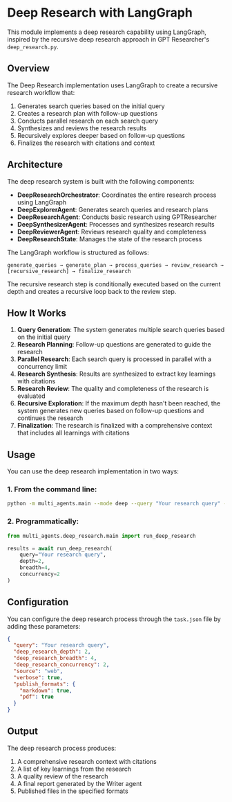# Deep Research with LangGraph

This module implements a deep research capability using LangGraph, inspired by the recursive deep research approach in GPT Researcher's `deep_research.py`.

## Overview

The Deep Research implementation uses LangGraph to create a recursive research workflow that:

1. Generates search queries based on the initial query
2. Creates a research plan with follow-up questions
3. Conducts parallel research on each search query
4. Synthesizes and reviews the research results
5. Recursively explores deeper based on follow-up questions
6. Finalizes the research with citations and context

## Architecture

The deep research system is built with the following components:

- **DeepResearchOrchestrator**: Coordinates the entire research process using LangGraph
- **DeepExplorerAgent**: Generates search queries and research plans
- **DeepResearchAgent**: Conducts basic research using GPTResearcher
- **DeepSynthesizerAgent**: Processes and synthesizes research results
- **DeepReviewerAgent**: Reviews research quality and completeness
- **DeepResearchState**: Manages the state of the research process

The LangGraph workflow is structured as follows:

```
generate_queries → generate_plan → process_queries → review_research → [recursive_research] → finalize_research
```

The recursive research step is conditionally executed based on the current depth and creates a recursive loop back to the review step.

## How It Works

1. **Query Generation**: The system generates multiple search queries based on the initial query
2. **Research Planning**: Follow-up questions are generated to guide the research
3. **Parallel Research**: Each search query is processed in parallel with a concurrency limit
4. **Research Synthesis**: Results are synthesized to extract key learnings with citations
5. **Research Review**: The quality and completeness of the research is evaluated
6. **Recursive Exploration**: If the maximum depth hasn't been reached, the system generates new queries based on follow-up questions and continues the research
7. **Finalization**: The research is finalized with a comprehensive context that includes all learnings with citations

## Usage

You can use the deep research implementation in two ways:

### 1. From the command line:

```bash
python -m multi_agents.main --mode deep --query "Your research query" --depth 2 --breadth 4
```

### 2. Programmatically:

```python
from multi_agents.deep_research.main import run_deep_research

results = await run_deep_research(
    query="Your research query",
    depth=2,
    breadth=4,
    concurrency=2
)
```

## Configuration

You can configure the deep research process through the `task.json` file by adding these parameters:

```json
{
  "query": "Your research query",
  "deep_research_depth": 2,
  "deep_research_breadth": 4,
  "deep_research_concurrency": 2,
  "source": "web",
  "verbose": true,
  "publish_formats": {
    "markdown": true,
    "pdf": true
  }
}
```

## Output

The deep research process produces:

1. A comprehensive research context with citations
2. A list of key learnings from the research
3. A quality review of the research
4. A final report generated by the Writer agent
5. Published files in the specified formats 